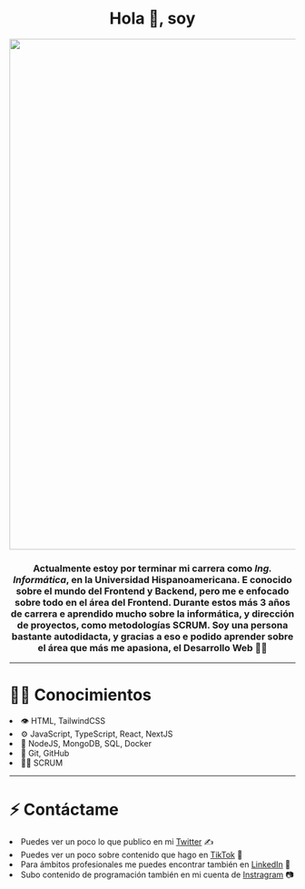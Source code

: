 <div id='header' align='center'>
<h1 align='center'>Hola 👋, soy</h1>
<img src='https://res.cloudinary.com/dyuj1zglt/image/upload/v1675369455/dgdytbnah1tsm6jsa9yt.png' width='900px'/>
<h3 align='center'>Actualmente estoy por terminar mi carrera como <em>Ing. Informática</em>, en la Universidad <b>Hispanoamericana</b>. E conocido sobre el mundo del Frontend y Backend, pero me e enfocado sobre todo en el área del Frontend. Durante estos más 3 años de carrera e aprendido mucho sobre la informática, y dirección de proyectos, como metodologías SCRUM. Soy una persona bastante autodidacta, y gracias a eso e podido aprender sobre el área que más me apasiona, el <b>Desarrollo Web</b> 👨‍💻</h3>
</div>

<hr />

<div>
<h1>👨‍💻 Conocimientos</h1>
<li>👁️ HTML, TailwindCSS</li>
<li>⚙️ JavaScript, TypeScript, React, NextJS</li>
<li>💽 NodeJS, MongoDB, SQL, Docker</il>
<li>🔨 Git, GitHub</il>
<li>🙋‍♂️ SCRUM</il>
</div>

<hr />

<div>
<h1>⚡ Contáctame</h1>
<li>Puedes ver un poco lo que publico en mi <a href="https://twitter.com/CodeArmando">Twitter</a> ✍</li>
<li>Puedes ver un poco sobre contenido que hago en <a href="https://www.tiktok.com/@armandocode">TikTok</a> 🎥</li>
<li>Para ámbitos profesionales me puedes encontrar también en <a href="https://www.linkedin.com/in/armando-murillo/">LinkedIn</a> 💼</li>
<li>Subo contenido de programación también en mi cuenta de <a href="https://www.linkedin.com/in/armando-murillo/](https://www.instagram.com/armandocodecr/?hl=es">Instragram</a> 📷</li>
</div>
